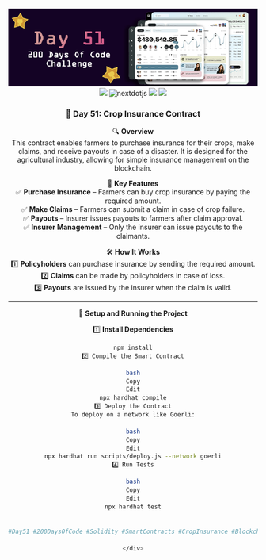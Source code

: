 <div align="center">
  <br />
      <img src="https://github.com/iamjohncaleb/200-Days-Of-Code-Challenge/blob/main/Thumbnails/the%20Day%2051.jpg" alt="Project Banner">

  <div>
    <img src="https://img.shields.io/badge/solidity-363636?style=for-the-badge&logo=solidity&logoColor=white" />
    <img src="https://img.shields.io/badge/-Next_JS-black?style=for-the-badge&logoColor=white&logo=nextdotjs&color=000000" alt="nextdotjs" />
    <img src="https://img.shields.io/badge/web3.js-F16822?style=for-the-badge&logo=web3dotjs&logoColor=white" />
    <img src="https://img.shields.io/badge/hardhat-F3BA2F?style=for-the-badge&logo=ethereum&logoColor=black" />
  </div>

  <h3 align="center">📅 Day 51: Crop Insurance Contract  </h3>


🔍 **Overview**  
This contract enables farmers to purchase insurance for their crops, make claims, and receive payouts in case of a disaster. It is designed for the agricultural industry, allowing for simple insurance management on the blockchain.

📜 **Key Features**  
✅ **Purchase Insurance** – Farmers can buy crop insurance by paying the required amount.  
✅ **Make Claims** – Farmers can submit a claim in case of crop failure.  
✅ **Payouts** – Insurer issues payouts to farmers after claim approval.  
✅ **Insurer Management** – Only the insurer can issue payouts to the claimants.

🛠️ **How It Works**  
1️⃣ **Policyholders** can purchase insurance by sending the required amount.  
2️⃣ **Claims** can be made by policyholders in case of loss.  
3️⃣ **Payouts** are issued by the insurer when the claim is valid.

---

🚀 **Setup and Running the Project**

1️⃣ **Install Dependencies**  
```bash
npm install
2️⃣ Compile the Smart Contract

bash
Copy
Edit
npx hardhat compile
3️⃣ Deploy the Contract
To deploy on a network like Goerli:

bash
Copy
Edit
npx hardhat run scripts/deploy.js --network goerli
4️⃣ Run Tests

bash
Copy
Edit
npx hardhat test


#Day51 #200DaysOfCode #Solidity #SmartContracts #CropInsurance #Blockchain #Web3

</div>